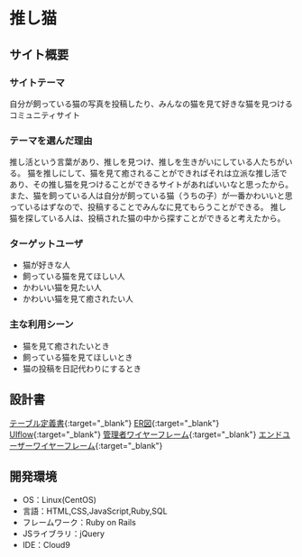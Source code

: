 # 推し猫

## サイト概要
### サイトテーマ
自分が飼っている猫の写真を投稿したり、みんなの猫を見て好きな猫を見つけるコミュニティサイト

### テーマを選んだ理由
推し活という言葉があり、推しを見つけ、推しを生きがいにしている人たちがいる。
猫を推しにして、猫を見て癒されることができればそれは立派な推し活であり、その推し猫を見つけることができるサイトがあればいいなと思ったから。
また、猫を飼っている人は自分が飼っている猫（うちの子）が一番かわいいと思っているはずなので、投稿することでみんなに見てもらうことができる。
推し猫を探している人は、投稿された猫の中から探すことができると考えたから。

### ターゲットユーザ
- 猫が好きな人
- 飼っている猫を見てほしい人
- かわいい猫を見たい人
- かわいい猫を見て癒されたい人

### 主な利用シーン
- 猫を見て癒されたいとき
- 飼っている猫を見てほしいとき
- 猫の投稿を日記代わりにするとき

## 設計書
[テーブル定義書](https://docs.google.com/spreadsheets/d/1FUKf-NokHGL95YCMibc8k6ZOz0Ubb7alhkonk7jXa7g/edit#gid=1373217982){:target="_blank"}
[ER図](https://drive.google.com/file/d/1KE5mgIkwc5Xs5GD5V5Qc1sT68ZIBp1LN/view?usp=sharing){:target="_blank"}
[UIflow](https://drive.google.com/file/d/1T9sL8Z81qv1KI_D8n-wh2J5oJajC9tIc/view?usp=sharing){:target="_blank"}
[管理者ワイヤーフレーム](https://drive.google.com/file/d/1RW8fy8EJ7pbxGGKGklMBnZ-ygL0s_42V/view?usp=sharing){:target="_blank"}
[エンドユーザーワイヤーフレーム](https://drive.google.com/file/d/1iA82L_enKgLvzj9dl93WZAMI6wQhQ9Od/view?usp=sharing){:target="_blank"}

## 開発環境
- OS：Linux(CentOS)
- 言語：HTML,CSS,JavaScript,Ruby,SQL
- フレームワーク：Ruby on Rails
- JSライブラリ：jQuery
- IDE：Cloud9
